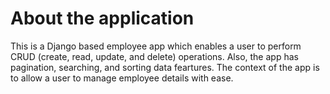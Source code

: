 # About the application
This is a Django based employee app which enables a user to perform CRUD (create, read, update, and delete) operations. Also, the app has pagination, searching, and sorting data feartures.
The context of the app is to allow a user to manage employee details with ease.
